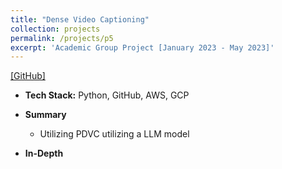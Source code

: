 ```yaml
---
title: "Dense Video Captioning"
collection: projects
permalink: /projects/p5
excerpt: 'Academic Group Project [January 2023 - May 2023]'
---
```

[[GitHub]](https://github.com/ologandavid/DenseVideoCaptioning)
* <b>Tech Stack:</b> Python, GitHub, AWS, GCP
* <b> Summary </b>
    -  <p style="text-align: justify;">Utilizing PDVC utilizing a LLM model</p>

* <b>In-Depth</b>